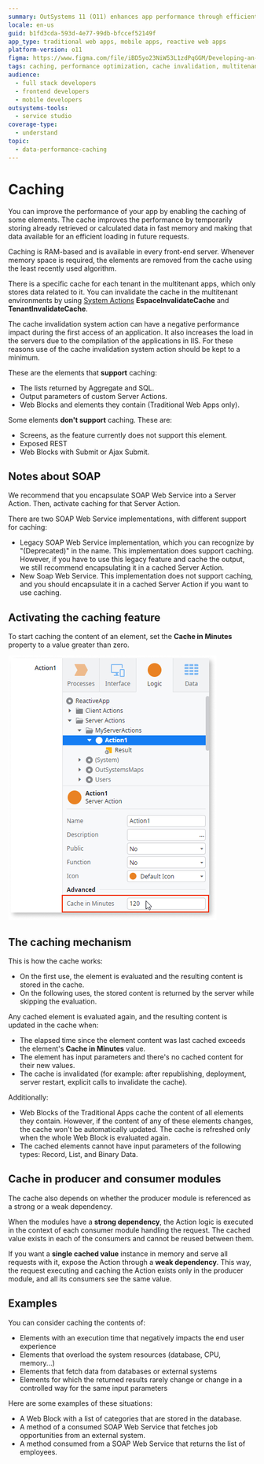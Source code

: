 ```yaml
---
summary: OutSystems 11 (O11) enhances app performance through efficient caching mechanisms and selective cache invalidation options.
locale: en-us
guid: b1fd3cda-593d-4e77-99db-bfccef52149f
app_type: traditional web apps, mobile apps, reactive web apps
platform-version: o11
figma: https://www.figma.com/file/iBD5yo23NiW53L1zdPqGGM/Developing-an-Application?type=design&node-id=174%3A28&mode=design&t=GF97AOUqsRf9tsAh-1
tags: caching, performance optimization, cache invalidation, multitenancy, server actions
audience:
  - full stack developers
  - frontend developers
  - mobile developers
outsystems-tools:
  - service studio
coverage-type:
  - understand
topic:
  - data-performance-caching
---
```


# Caching

You can improve the performance of your app by enabling the caching of some elements. The cache improves the performance by temporarily storing already retrieved or calculated data in fast memory and making that data available for an efficient loading in future requests.

Caching is RAM-based and is available in every front-end server. Whenever memory space is required, the elements are removed from the cache using the least recently used algorithm.

There is a specific cache for each tenant in the multitenant apps, which only stores data related to it. You can invalidate the cache in the multitenant environments by using [System Actions](../../ref/apis/auto/system-actions.final.md) **EspaceInvalidateCache** and **TenantInvalidateCache**.

<div class="info" markdown="1">

The cache invalidation system action can have a negative performance impact during the first access of an application. It also increases the load in the servers due to the compilation of the applications in IIS. For these reasons use of the cache invalidation system action should be kept to a minimum.

</div>

These are the elements that **support** caching:

* The lists returned by Aggregate and SQL.
* Output parameters of custom Server Actions.
* Web Blocks and elements they contain (Traditional Web Apps only).

Some elements **don't support** caching. These are:

* Screens, as the feature currently does not support this element.
* Exposed REST
* Web Blocks with Submit or Ajax Submit.

## Notes about SOAP

We recommend that you encapsulate SOAP Web Service into a Server Action. Then, activate caching for that Server Action.

There are two SOAP Web Service implementations, with different support for caching:

* Legacy SOAP Web Service implementation, which you can recognize by "(Deprecated)" in the name. This implementation does support caching. However, if you have to use this legacy feature and cache the output, we still recommend encapsulating it in a cached Server Action.
* New Soap Web Service. This implementation does not support caching, and you should encapsulate it in a cached Server Action if you want to use caching.

## Activating the caching feature

To start caching the content of an element, set the **Cache in Minutes** property to a value greater than zero.

![Screenshot of the Cache in Minutes property settings in OutSystems](images/cache-in-minutes-property.png "Cache Settings")

## The caching mechanism

This is how the cache works:

* On the first use, the element is evaluated and the resulting content is stored in the cache.
* On the following uses, the stored content is returned by the server while skipping the evaluation.

Any cached element is evaluated again, and the resulting content is updated in the cache when:

* The elapsed time since the element content was last cached exceeds the element's **Cache in Minutes** value.
* The element has input parameters and there's no cached content for their new values.
* The cache is invalidated (for example: after republishing, deployment, server restart, explicit calls to invalidate the cache).

Additionally:

* Web Blocks of the Traditional Apps cache the content of all elements they contain. However, if the content of any of these elements changes, the cache won't be automatically updated. The cache is refreshed only when the whole Web Block is evaluated again.
* The cached elements cannot have input parameters of the following types: Record, List, and Binary Data.

## Cache in producer and consumer modules

The cache also depends on whether the producer module is referenced as a strong or a weak dependency.

When the modules have a **strong dependency**, the Action logic is executed in the context of each consumer module handling the request. The cached value exists in each of the consumers and cannot be reused between them.

If you want a **single cached value** instance in memory and serve all requests with it, expose the Action through a **weak dependency**. This way, the request executing and caching the Action exists only in the producer module, and all its consumers see the same value.

## Examples

You can consider caching the contents of:

* Elements with an execution time that negatively impacts the end user experience
* Elements that overload the system resources (database, CPU, memory...)
* Elements that fetch data from databases or external systems
* Elements for which the returned results rarely change or change in a controlled way for the same input parameters

Here are some examples of these situations:

* A Web Block with a list of categories that are stored in the database.
* A method of a consumed SOAP Web Service that fetches job opportunities from an external system.
* A method consumed from a SOAP Web Service that returns the list of employees.

